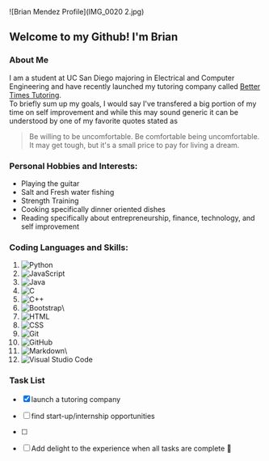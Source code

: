 ![Brian Mendez Profile](IMG_0020 2.jpg)

<h2>Welcome to my Github! I'm Brian</h2>

### About Me

I am a student at UC San Diego majoring in Electrical and Computer Engineering and have recently launched my tutoring company called [Better Times Tutoring](https://bettertimestutoring.com).\
To briefly sum up my goals, I would say I've transfered a big portion of my time on self improvement and while this may sound generic it can be understood by one of my favorite quotes stated as 
> Be willing to be uncomfortable. Be comfortable being uncomfortable. It may get tough, but it's a small price to pay for living a dream.

### Personal Hobbies and Interests: 

- Playing the guitar
- Salt and Fresh water fishing
- Strength Training 
- Cooking specifically dinner oriented dishes 
- Reading specifically about entrepreneurship, finance, technology, and self improvement 


### Coding Languages and Skills: 
1. ![Python](https://img.shields.io/badge/-Python-05122A?style=flat&logo=python)&nbsp;
2. ![JavaScript](https://img.shields.io/badge/-JavaScript-05122A?style=flat&logo=javascript)&nbsp;
3. ![Java](https://img.shields.io/badge/-Java-05122A?style=flat&logo=Java&logoColor=FFA518)&nbsp;
4. ![C](https://img.shields.io/badge/-C-05122A?style=flat&logo=C&logoColor=A8B9CC)&nbsp;
5. ![C++](https://img.shields.io/badge/-C++-05122A?style=flat&logo=C%2B%2B&logoColor=00599C)&nbsp;
6. ![Bootstrap](https://img.shields.io/badge/-Bootstrap-05122A?style=flat&logo=bootstrap&logoColor=563D7C)\
7. ![HTML](https://img.shields.io/badge/-HTML-05122A?style=flat&logo=HTML5)&nbsp;
8. ![CSS](https://img.shields.io/badge/-CSS-05122A?style=flat&logo=CSS3&logoColor=1572B6)&nbsp;
9. ![Git](https://img.shields.io/badge/-Git-05122A?style=flat&logo=git)&nbsp;
10. ![GitHub](https://img.shields.io/badge/-GitHub-05122A?style=flat&logo=github)&nbsp;
11. ![Markdown](https://img.shields.io/badge/-Markdown-05122A?style=flat&logo=markdown)\
12. ![Visual Studio Code](https://img.shields.io/badge/-Visual%20Studio%20Code-05122A?style=flat&logo=visual-studio-code&logoColor=007ACC)&nbsp;

### Task List
- [x] launch a tutoring company
- [ ] find start-up/internship opportunities
- [ ] 
- [ ] Add delight to the experience when all tasks are complete :tada:

